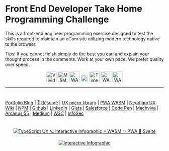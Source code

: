 # Front End Developer Take Home Programming Challenge
This is a front-end engineer programming exercise designed to test the skills required to maintain an eCom site utilizing modern technology native to the browser.

Tips: If you cannot finish simply do the best you can and explain your thought process in the comments. Work at your own pace. We prefer quality over speed.


<p align="center">
<img src="https://neodigm.github.io/vivid_vector_alphabet/wasm/vvw.svg" width="33" alt="Vivid 🗝️ Flux FED 🪐 UX Engineer">
<img src="https://neodigm.github.io/vivid_vector_alphabet/wasm/vve.svg" width="33" alt="M5M Chicago DataVis 👁️ UX 🍭 PWA 👁️ ThreeJS ✨ Vue  🚀 Svelte 🌶️ htmlx">
<img src="https://neodigm.github.io/vivid_vector_alphabet/wasm/vvb.svg" width="33" alt="WASM PWA Interactive Infographic">
<img src="https://neodigm.github.io/vivid_vector_alphabet/wasm/vvspace.svg" width="22" alt="Shopify PWA Polaris Liquid GraphQL 🍭 ⚡ WASM ✨ PWA 🍭 ThreeJS">
<img src="https://neodigm.github.io/vivid_vector_alphabet/wasm/vva.svg" width="33" alt="TypeScript ⚡ WASM ✨ PWA 🍭 ThreeJSWASM PWA Interactive Infographic">
<img src="https://neodigm.github.io/vivid_vector_alphabet/wasm/vvp.svg" width="33" alt="WASM PWA Interactive Infographic TypeScript ⚡ WASM ✨ PWA 🍭 ThreeJS">
<img src="https://neodigm.github.io/vivid_vector_alphabet/wasm/vvi.svg" width="33" alt="WASM PWA Interactive Infographic 🌑🌒🌓🌔🌕🌖🌗🌘🌑 Infographics UX PWA Typescript Svelte ThreeJS Vue ✨ htmx">
</p>

---
#
[Portfolio Blog](https://www.theScottKrause.com) |
[🦄 Résumé](https://thescottkrause.com/Arcanus_Scott_C_Krause_2023.pdf) |
[UX micro-library](https://thescottkrause.com/emerging_tech/neodigm55_ux_library/) |
[PWA WASM](https://www.thescottkrause.com/emerging_tech/curated-pwa-links/) |
[Neodigm UX Wiki](https://github.com/arcanus55/neodigm55/wiki/Cheat-Sheet) | 
[NPM](https://www.npmjs.com/~neodigm) |
[Github](https://github.com/neodigm) |
[LinkedIn](https://www.linkedin.com/in/neodigm555/) |
[Gists](https://gist.github.com/neodigm?direction=asc&sort=created) |
[Salesforce](https://trailblazer.me/id/skrause) |
[Code Pen](https://codepen.io/neodigm24) |
[Machvive](https://www.machfivemarketing.com/accelerators/google_analytics_ga4_migration/) |
[Arcanus 55](https://www.arcanus55.com/?trusted55=A55PV2) |
[Medium](https://medium.com/@neo5ive/accessibility-%EF%B8%8F-ecommerce-552d4d35cd66) |
[W3C](https://www.w3.org/users/123844) |
[InfoSec](https://arcanus55.medium.com/offline-vs-cloud-password-managers-51b1fbebe301)
#
<p align="center">
	  <a target="_blank" href="https://www.thescottkrause.com/emerging_tech/cytoscape_dataviz_skills/">
	  	<img src="https://neodigm.github.io/brand_logo_graphic_design/fantastic/discerning/22.webp" alt="TypeScript UX 🪐 Interactive Infographic ⚡ WASM ✨ PWA 🍭 Svelte">
	  </a>
</p>

<p align="center">
  <a target="_blank" href="https://www.thescottkrause.com">
    <img src="https://neodigm.github.io/pan-fried-monkey-fisticuffs/thescottkrause_contact_card.png" title="UX PWA TypeScript ⚡ WASM ✨ Vue.js 🍭 ThreeJS" alt="Interactive Infographic">
  </a>
</p>

